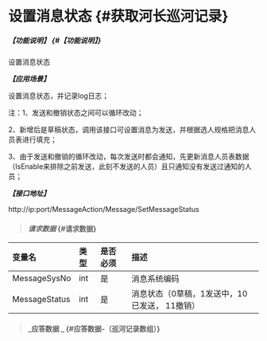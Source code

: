 # 设置消息状态 {#获取河长巡河记录}

##### _【功能说明】_ {#【功能说明】}

设置消息状态

_**【应用场景】**_

设置消息状态，并记录log日志；

注：1、发送和撤销状态之间可以循环改动；

2、新增后是草稿状态，调用该接口可设置消息为发送，并根据选人规格把消息人员表进行填充；

3、由于发送和撤销的循环改动，每次发送时都会通知，先更新消息人员表数据（IsEnable来排除之前发送，此刻不发送的人员）且只通知没有发送过通知的人员；

_**【接口地址】**_

http://ip:port/MessageAction/Message/SetMessageStatus

> #### _请求数据_ {#请求数据}

| 变量名 | 类型 | 是否必须 | 描述 |
| :--- | :--- | :--- | :--- |
| MessageSysNo | int | 是 | 消息系统编码 |
| MessageStatus | int | 是 | 消息状态（0草稿，1发送中，10已发送， 11撤销） |

> #### _应答数据 _ {#应答数据-（巡河记录数组）}



